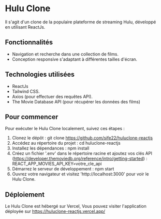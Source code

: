 # Hulu Clone
Il s'agit d'un clone de la populaire plateforme de streaming Hulu, développé en utilisant ReactJs.

## Fonctionnalités
- Navigation et recherche dans une collection de films.
- Conception responsive s'adaptant à différentes tailles d'écran.

## Technologies utilisées
- ReactJs
- Tailwind CSS.
- Axios (pour effectuer des requêtes API).
- The Movie Database API (pour récupérer les données des films)

## Pour commencer
Pour exécuter le Hulu Clone localement, suivez ces étapes :
1. Clonez le dépôt :
   git clone https://github.com/sife22/huluclone-reactjs
2. Accédez au répertoire du projet :
   cd huluclone-reactjs
3. Installez les dépendances :
   npm install
4. Créez un fichier '.env' dans le répertoire racine et ajoutez vos clés API (https://developer.themoviedb.org/reference/intro/getting-started) :
   REACT_APP_MOVIES_API_KEY=votre_cle_api
5. Démarrez le serveur de développement :
   npm start
6. Ouvrez votre navigateur et visitez 'http://localhost:3000' pour voir le Hulu Clone.

## Déploiement
Le Hulu Clone est hébergé sur Vercel, Vous pouvez visiter l'application déployée sur https://huluclone-reactjs.vercel.app/
